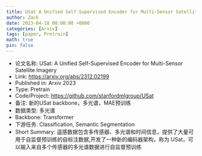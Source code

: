 ```yaml
---
title: USat A Unified Self-Supervised Encoder for Multi-Sensor Satellite Imagery
author: Zack
date: 2023-04-18 00:00:00 +0800
categories: [Arxiv]
tags: [paper, Pretrain]
math: true
pin: false
---
```

- 论文名称: USat: A Unified Self-Supervised Encoder for Multi-Sensor Satellite Imagery
- Link: https://arxiv.org/abs/2312.02199
- Published in: Arxiv 2023
- Type: Pretrain
- Code/Project: https://github.com/stanfordmlgroup/USat
- 备注: 新的USat backbone，多光谱，MAE预训练
- 数据类型: 多光谱
- Backbone: Transformer
- 下游任务: Classification, Semantic Segmentation
- Short Summary: 遥感数据包含多传感器、多光谱和时间信息，提供了大量可用于自监督预训练的自标注数据,开发了一种新的编码器架构，称为 USat，可以输入来自多个传感器的多光谱数据进行自监督预训练
